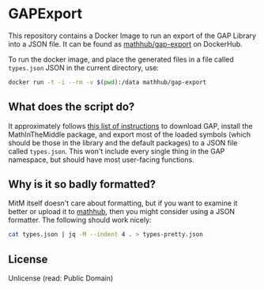 # GAPExport

This repository contains a Docker Image to run an export of the GAP Library into a JSON file. 
It can be found as [mathhub/gap-export](https://hub.docker.com/r/mathhub/gap-export) on DockerHub. 

To run the docker image, and place the generated files in a file called `types.json` JSON in the current directory, use:

```bash
docker run -t -i --rm -v $(pwd):/data mathhub/gap-export
```

## What does the script do?

It approximately follows [this list of
instructions](https://gl.mathhub.info/ODK/GAP/blob/master/gap/generating.txt)
to download GAP, install the MathInTheMiddle package, and export
most of the loaded symbols (which should be those in the library
and the default packages) to a JSON file called `types.json`.
This won't include every single thing in the GAP namespace, but
should have most user-facing functions.

## Why is it so badly formatted?

MitM itself doesn't care about formatting, but if you want to
examine it better or upload it to
[mathhub](https://gl.mathhub.info/ODK/GAP/blob/master/gap/gaptypes.json),
then you might consider using a JSON formatter.  The following
should work nicely:
```bash
cat types.json | jq -M --indent 4 . > types-pretty.json
```

## License

Unlicense (read: Public Domain)
